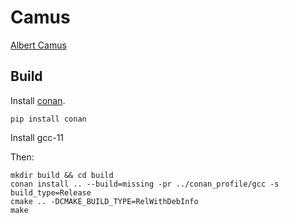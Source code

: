 # Camus

[Albert Camus](https://en.wikipedia.org/wiki/Albert_Camus)

## Build

Install [conan](https://conan.io/).

```
pip install conan
```

Install gcc-11

Then:

```
mkdir build && cd build
conan install .. --build=missing -pr ../conan_profile/gcc -s build_type=Release
cmake .. -DCMAKE_BUILD_TYPE=RelWithDebInfo 
make
```

